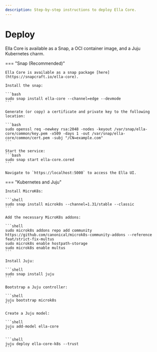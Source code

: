 ```yaml
---
description: Step-by-step instructions to deploy Ella Core.
---
```


# Deploy

Ella Core is available as a Snap, a OCI container image, and a Juju Kubernetes charm.

=== "Snap (Recommended)"

    Ella Core is available as a snap package [here](https://snapcraft.io/ella-core).

    Install the snap:

    ```bash
    sudo snap install ella-core --channel=edge --devmode
    ```

    Generate (or copy) a certificate and private key to the following location:

    ```bash
    sudo openssl req -newkey rsa:2048 -nodes -keyout /var/snap/ella-core/common/key.pem -x509 -days 1 -out /var/snap/ella-core/common/cert.pem -subj "/CN=example.com"
    ```

    Start the service:
    ```bash
    sudo snap start ella-core.cored
    ```

    Navigate to `https://localhost:5000` to access the Ella UI.


=== "Kubernetes and Juju"
        
    Install MicroK8s:

    ```shell
    sudo snap install microk8s --channel=1.31/stable --classic
    ```

    Add the necessary MicroK8s addons:

    ```shell
    sudo microk8s addons repo add community https://github.com/canonical/microk8s-community-addons --reference feat/strict-fix-multus
    sudo microk8s enable hostpath-storage
    sudo microk8s enable multus
    ```

    Install Juju:

    ```shell
    sudo snap install juju
    ```

    Bootstrap a Juju controller:

    ```shell
    juju bootstrap microk8s
    ```

    Create a Juju model:

    ```shell
    juju add-model ella-core
    ```

    ```shell
    juju deploy ella-core-k8s --trust
    ```
